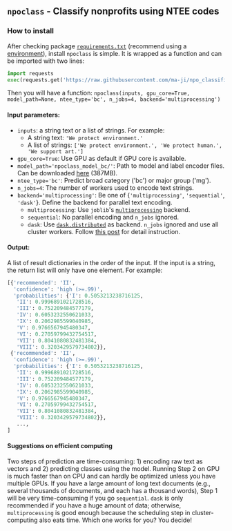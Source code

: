 `npoclass` - Classify nonprofits using NTEE codes
---

### How to install

After checking package [`requirements.txt`](https://github.com/ma-ji/npo_classifier/blob/master/API/requirements.txt) (recommend using a [environment](https://docs.conda.io/projects/conda/en/latest/user-guide/tasks/manage-environments.html)), install `npoclass` is simple. It is wrapped as a function and can be imported with two lines:

```Python
import requests
exec(requests.get('https://raw.githubusercontent.com/ma-ji/npo_classifier/master/API/npoclass.py').text)
```

Then you will have a function: `npoclass(inputs, gpu_core=True, model_path=None, ntee_type='bc', n_jobs=4, backend='multiprocessing')`

#### Input parameters:
- `inputs`: a string text or a list of strings. For example:
    - A string text: `'We protect environment.'`
    - A list of strings: `['We protect environment.', 'We protect human.', 'We support art.']`
- `gpu_core=True`: Use GPU as default if GPU core is available.
- `model_path='npoclass_model_bc/'`: Path to model and label encoder files. Can be downloaded [here](https://jima.me/open/npoclass_model_bc.zip) (387MB).
- `ntee_type='bc'`: Predict broad category ('bc') or major group ('mg').
- `n_jobs=4`: The number of workers used to encode text strings.
- `backend='multiprocessing'`: Be one of {`'multiprocessing'`, `'sequential'`, `'dask'`}. Define the backend for parallel text encoding.
    - `multiprocessing`: Use `joblib`'s [`multiprocessing`](https://joblib.readthedocs.io/en/latest/parallel.html#parallel-reference-documentation) backend.
    - `sequential`: No parallel encoding and `n_jobs` ignored.
    - `dask`: Use [`dask.distributed`](https://distributed.dask.org/en/latest/client.html) as backend. `n_jobs` ignored and use all cluster workers. Follow [this post](https://jima.me/?p=950) for detail instruction.

#### Output:

A list of result dictionaries in the order of the input. If the input is a string, the return list will only have one element. For example:

```Python
[{'recommended': 'II',
  'confidence': 'high (>=.99)',
  'probabilities': {'I': 0.5053213238716125,
   'II': 0.9996891021728516,
   'III': 0.752209484577179,
   'IV': 0.6053232550621033,
   'IX': 0.2062985599040985,
   'V': 0.9766567945480347,
   'VI': 0.27059799432754517,
   'VII': 0.8041080832481384,
   'VIII': 0.3203429579734802}},
 {'recommended': 'II',
  'confidence': 'high (>=.99)',
  'probabilities': {'I': 0.5053213238716125,
   'II': 0.9996891021728516,
   'III': 0.752209484577179,
   'IV': 0.6053232550621033,
   'IX': 0.2062985599040985,
   'V': 0.9766567945480347,
   'VI': 0.27059799432754517,
   'VII': 0.8041080832481384,
   'VIII': 0.3203429579734802}},
   ...,
]
```

#### Suggestions on efficient computing

Two steps of prediction are time-consuming: 1) encoding raw text as vectors and 2) predicting classes using the model. Running Step 2 on GPU is much faster than on CPU and can hardly be optimized unless you have multiple GPUs. If you have a large amount of long text documents (e.g., several thousands of documents, and each has a thousand words), Step 1 will be very time-consuming if you go `sequential`. `dask` is only recommended if you have a huge amount of data; otherwise, `multiprocessing` is good enough because the scheduling step in cluster-computing also eats time. Which one works for you? You decide!


<!-- ### TODOs:
- List of Q&A.
    - [x] Use GPU or CPU.
    - <s> OMM errors.</s>
- [x] Parallel input encoding.
- <s>Publish on PyPI.</s> -->